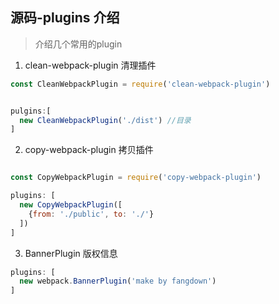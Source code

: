 ## 源码-plugins 介绍
> 介绍几个常用的plugin

1. clean-webpack-plugin 清理插件

```js
const CleanWebpackPlugin = require('clean-webpack-plugin')


pulgins:[
  new CleanWebpackPlugin('./dist') //目录
]
```

2. copy-webpack-plugin 拷贝插件
```js

const CopyWebpackPlugin = require('copy-webpack-plugin')

plugins: [
  new CopyWebpackPlugin([
    {from: './public', to: './'}
  ])
]
```
3. BannerPlugin 版权信息
```js
plugins: [
  new webpack.BannerPlugin('make by fangdown')
]
